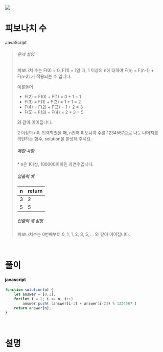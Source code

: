 ![](/img/programmers.png)

# 피보나치 수

JavaScript

>###### 문제 설명
>
>피보나치 수는 F(0) = 0, F(1) = 1일 때, 1 이상의 n에 대하여 F(n) = F(n-1) + F(n-2) 가 적용되는 수 입니다.
>
>예를들어
>
>-   F(2) = F(0) + F(1) = 0 + 1 = 1
>-   F(3) = F(1) + F(2) = 1 + 1 = 2
>-   F(4) = F(2) + F(3) = 1 + 2 = 3
>-   F(5) = F(3) + F(4) = 2 + 3 = 5
>
>와 같이 이어집니다.
>
>2 이상의 n이 입력되었을 때, n번째 피보나치 수를 1234567으로 나눈 나머지를 리턴하는 함수, solution을 완성해 주세요.
>
>##### 제한 사항
>
>* n은 1이상, 100000이하인 자연수입니다.
>
>##### 입출력 예
>
>| n | return |
>| --- | --- |
>| 3 | 2 |
>| 5 | 5 |
>
>##### 입출력 예 설명
>
>피보나치수는 0번째부터 0, 1, 1, 2, 3, 5, ... 와 같이 이어집니다.

<br/>

# 풀이

#### javascript
```javascript
function solution(n) {
    let answer = [0,1];
    for(let i = 2; i <= n; i++)
        answer.push( (answer[i-1] + answer[i-2]) % 1234567 )
    return answer[n];
}
```

<br/>

# 설명